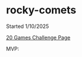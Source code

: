 # rocky-comets

Started 1/10/2025

[20 Games Challenge Page](https://20_games_challenge.gitlab.io/games/asteroids/)

MVP:
